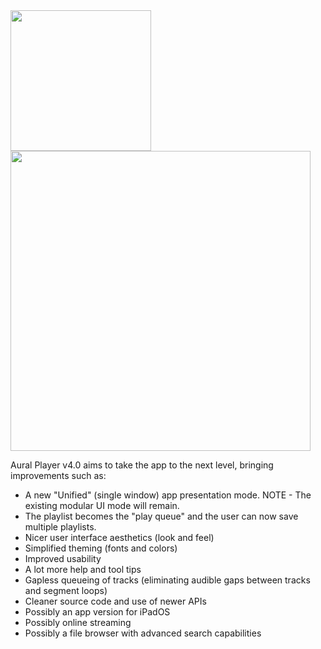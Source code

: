 <img width="225" src="https://raw.githubusercontent.com/maculateConception/aural-player/master/Documentation/Screenshots/readmeLogo.png"/>

<img width="480" src="https://github.com/kartik-venugopal/aural-player/raw/v4.0/aural4.png"/>

Aural Player v4.0 aims to take the app to the next level, bringing improvements such as:

- A new "Unified" (single window) app presentation mode. NOTE - The existing modular UI mode will remain.
- The playlist becomes the "play queue" and the user can now save multiple playlists.
- Nicer user interface aesthetics (look and feel)
- Simplified theming (fonts and colors)
- Improved usability
- A lot more help and tool tips
- Gapless queueing of tracks (eliminating audible gaps between tracks and segment loops)
- Cleaner source code and use of newer APIs
- Possibly an app version for iPadOS
- Possibly online streaming
- Possibly a file browser with advanced search capabilities
